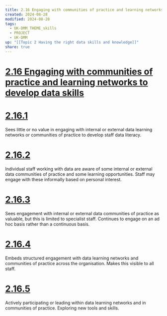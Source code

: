```yaml
---
title: 2.16 Engaging with communities of practice and learning networks to develop data skills
created: 2024-08-28
modified: 2024-08-28
tags:
  - UK-DMM_THEME_skills
  - PROJECT
  - UK-DMM
up: "[[Topic 2 Having the right data skills and knowledge]]"
share: true
---
```

# [2.16 Engaging with communities of practice and learning networks to develop data skills](2.16%20Engaging%20with%20communities%20of%20practice%20and%20learning%20networks%20to%20develop%20data%20skills.md)
# [2.16.1](2.16.1.md)

Sees little or no value in engaging with internal or external data learning networks or communities of practice to develop staff data literacy.

# [2.16.2](2.16.2.md)

Individual staff working with data are aware of some internal or external data communities of practice and some learning opportunities. Staff may engage with these informally based on personal interest.

# [2.16.3](2.16.3.md)

Sees engagement with internal or external data communities of practice as valuable, but this is limited to specialist staff. Continues to engage on an ad hoc basis rather than a continuous basis.

# [2.16.4](2.16.4.md)

Embeds structured engagement with data learning networks and communities of practice across the organisation. Makes this visible to all staff.

# [2.16.5](2.16.5.md)

Actively participating or leading within data learning networks and in communities of practice. Exploring new tools and skills.
